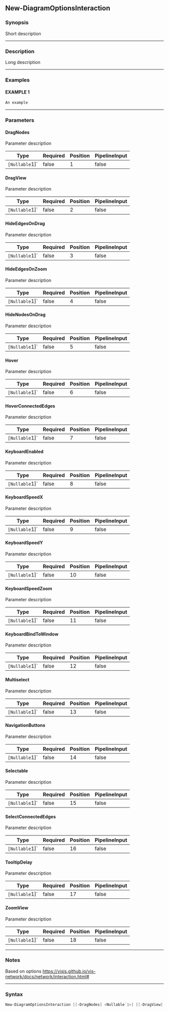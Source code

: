 New-DiagramOptionsInteraction
-----------------------------




### Synopsis
Short description



---


### Description

Long description



---


### Examples
#### EXAMPLE 1
```PowerShell
An example
```



---


### Parameters
#### **DragNodes**

Parameter description






|Type          |Required|Position|PipelineInput|
|--------------|--------|--------|-------------|
|`[Nullable`1]`|false   |1       |false        |



#### **DragView**

Parameter description






|Type          |Required|Position|PipelineInput|
|--------------|--------|--------|-------------|
|`[Nullable`1]`|false   |2       |false        |



#### **HideEdgesOnDrag**

Parameter description






|Type          |Required|Position|PipelineInput|
|--------------|--------|--------|-------------|
|`[Nullable`1]`|false   |3       |false        |



#### **HideEdgesOnZoom**

Parameter description






|Type          |Required|Position|PipelineInput|
|--------------|--------|--------|-------------|
|`[Nullable`1]`|false   |4       |false        |



#### **HideNodesOnDrag**

Parameter description






|Type          |Required|Position|PipelineInput|
|--------------|--------|--------|-------------|
|`[Nullable`1]`|false   |5       |false        |



#### **Hover**

Parameter description






|Type          |Required|Position|PipelineInput|
|--------------|--------|--------|-------------|
|`[Nullable`1]`|false   |6       |false        |



#### **HoverConnectedEdges**

Parameter description






|Type          |Required|Position|PipelineInput|
|--------------|--------|--------|-------------|
|`[Nullable`1]`|false   |7       |false        |



#### **KeyboardEnabled**

Parameter description






|Type          |Required|Position|PipelineInput|
|--------------|--------|--------|-------------|
|`[Nullable`1]`|false   |8       |false        |



#### **KeyboardSpeedX**

Parameter description






|Type          |Required|Position|PipelineInput|
|--------------|--------|--------|-------------|
|`[Nullable`1]`|false   |9       |false        |



#### **KeyboardSpeedY**

Parameter description






|Type          |Required|Position|PipelineInput|
|--------------|--------|--------|-------------|
|`[Nullable`1]`|false   |10      |false        |



#### **KeyboardSpeedZoom**

Parameter description






|Type          |Required|Position|PipelineInput|
|--------------|--------|--------|-------------|
|`[Nullable`1]`|false   |11      |false        |



#### **KeyboardBindToWindow**

Parameter description






|Type          |Required|Position|PipelineInput|
|--------------|--------|--------|-------------|
|`[Nullable`1]`|false   |12      |false        |



#### **Multiselect**

Parameter description






|Type          |Required|Position|PipelineInput|
|--------------|--------|--------|-------------|
|`[Nullable`1]`|false   |13      |false        |



#### **NavigationButtons**

Parameter description






|Type          |Required|Position|PipelineInput|
|--------------|--------|--------|-------------|
|`[Nullable`1]`|false   |14      |false        |



#### **Selectable**

Parameter description






|Type          |Required|Position|PipelineInput|
|--------------|--------|--------|-------------|
|`[Nullable`1]`|false   |15      |false        |



#### **SelectConnectedEdges**

Parameter description






|Type          |Required|Position|PipelineInput|
|--------------|--------|--------|-------------|
|`[Nullable`1]`|false   |16      |false        |



#### **TooltipDelay**

Parameter description






|Type          |Required|Position|PipelineInput|
|--------------|--------|--------|-------------|
|`[Nullable`1]`|false   |17      |false        |



#### **ZoomView**

Parameter description






|Type          |Required|Position|PipelineInput|
|--------------|--------|--------|-------------|
|`[Nullable`1]`|false   |18      |false        |





---


### Notes
Based on options https://visjs.github.io/vis-network/docs/network/interaction.html#



---


### Syntax
```PowerShell
New-DiagramOptionsInteraction [[-DragNodes] <Nullable`1>] [[-DragView] <Nullable`1>] [[-HideEdgesOnDrag] <Nullable`1>] [[-HideEdgesOnZoom] <Nullable`1>] [[-HideNodesOnDrag] <Nullable`1>] [[-Hover] <Nullable`1>] [[-HoverConnectedEdges] <Nullable`1>] [[-KeyboardEnabled] <Nullable`1>] [[-KeyboardSpeedX] <Nullable`1>] [[-KeyboardSpeedY] <Nullable`1>] [[-KeyboardSpeedZoom] <Nullable`1>] [[-KeyboardBindToWindow] <Nullable`1>] [[-Multiselect] <Nullable`1>] [[-NavigationButtons] <Nullable`1>] [[-Selectable] <Nullable`1>] [[-SelectConnectedEdges] <Nullable`1>] [[-TooltipDelay] <Nullable`1>] [[-ZoomView] <Nullable`1>] [<CommonParameters>]
```
